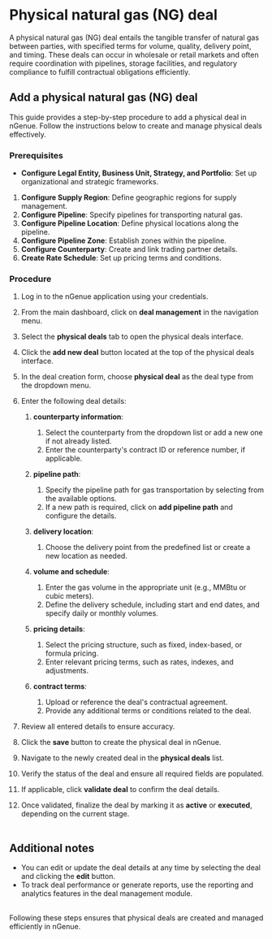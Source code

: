 # Physical natural gas (NG) deal

A physical natural gas (NG) deal entails the tangible transfer of natural gas between parties, with specified terms for volume, quality, delivery point, and timing. These deals can occur in wholesale or retail markets and often require coordination with pipelines, storage facilities, and regulatory compliance to fulfill contractual obligations efficiently.

## Add a physical natural gas (NG) deal

This guide provides a step-by-step procedure to add a physical deal in nGenue. Follow the instructions below to create and manage physical deals effectively.

### Prerequisites

* **Configure Legal Entity, Business Unit, Strategy, and Portfolio**: Set up organizational and strategic frameworks.

1. **Configure Supply Region**: Define geographic regions for supply management.
1. **Configure Pipeline**: Specify pipelines for transporting natural gas.
1. **Configure Pipeline Location**: Define physical locations along the pipeline.
1. **Configure Pipeline Zone**: Establish zones within the pipeline.
1. **Configure Counterparty**: Create and link trading partner details.
1. **Create Rate Schedule**: Set up pricing terms and conditions.


### Procedure

1. Log in to the nGenue application using your credentials.

2. From the main dashboard, click on **deal management** in the navigation menu.
3. Select the **physical deals** tab to open the physical deals interface.
1. Click the **add new deal** button located at the top of the physical deals interface.
2. In the deal creation form, choose **physical deal** as the deal type from the dropdown menu.
3. Enter the following deal details:
    1. **counterparty information**:  
        1. Select the counterparty from the dropdown list or add a new one if not already listed.
        2. Enter the counterparty's contract ID or reference number, if applicable.

    2. **pipeline path**:  
        1. Specify the pipeline path for gas transportation by selecting from the available options.
        2. If a new path is required, click on **add pipeline path** and configure the details.

    3. **delivery location**:  
        1. Choose the delivery point from the predefined list or create a new location as needed.

    4. **volume and schedule**:  
        1. Enter the gas volume in the appropriate unit (e.g., MMBtu or cubic meters).
        2. Define the delivery schedule, including start and end dates, and specify daily or monthly volumes.

    5. **pricing details**:  
        1. Select the pricing structure, such as fixed, index-based, or formula pricing.
        2. Enter relevant pricing terms, such as rates, indexes, and adjustments.

    6. **contract terms**:  
        1. Upload or reference the deal's contractual agreement.
        2. Provide any additional terms or conditions related to the deal.

7. Review all entered details to ensure accuracy.
2. Click the **save** button to create the physical deal in nGenue.

1. Navigate to the newly created deal in the **physical deals** list.
2. Verify the status of the deal and ensure all required fields are populated.
3. If applicable, click **validate deal** to confirm the deal details.
4. Once validated, finalize the deal by marking it as **active** or **executed**, depending on the current stage.
</br></br>

## Additional notes

- You can edit or update the deal details at any time by selecting the deal and clicking the **edit** button.
- To track deal performance or generate reports, use the reporting and analytics features in the deal management module.
</br></br>

Following these steps ensures that physical deals are created and managed efficiently in nGenue.
